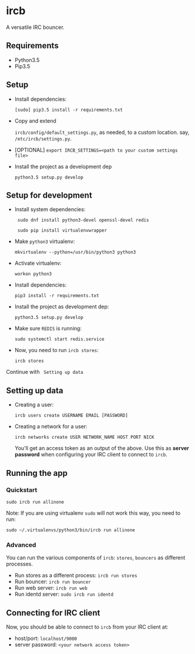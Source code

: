 
# ircb

A versatile IRC bouncer.

## Requirements

- Python3.5
- Pip3.5


## Setup

- Install dependencies:

    ``[sudo] pip3.5 install -r requirements.txt``

- Copy and extend

    ``ircb/config/default_settings.py``, as needed,     to a custom location. say, ``/etc/ircb/settings.py``.

- [OPTIONAL] ``export IRCB_SETTINGS=<path to your custom settings file>``

- Install the project as a development dep

    ``python3.5 setup.py develop``

## Setup for development

- Install system dependencies:

    `` sudo dnf install python3-devel openssl-devel redis``

    `` sudo pip install virtualenvwrapper``

- Make `python3` virtualenv:

    ``mkvirtualenv --python=/usr/bin/python3 python3``

- Activate virtualenv:

    ``workon python3``

- Install dependencies:

    ``pip3 install -r requirements.txt``

- Install the project as development dep:

    ``python3.5 setup.py develop``

- Make sure `REDIS` is running:

    ``sudo systemctl start redis.service``

- Now, you need to run ``ircb stores``:

    ``ircb stores``

Continue with `` Setting up data``

## Setting up data
- Creating a user:
  ```
  ircb users create USERNAME EMAIL [PASSWORD]
  ```

- Creating a network for a user:
  ```
  ircb networks create USER NETWORK_NAME HOST PORT NICK
  ```
  You'll get an access token as an output of the above. Use this as
  **server password** when configuring your IRC client to connect to ``ircb``.

## Running the app

### Quickstart
```
sudo ircb run allinone

```

Note: If you are using virtualenv `sudo` will not work this way, you need to
run:

```
sudo ~/.virtualenvs/python3/bin/ircb run allinone

```
### Advanced

You can run the various components of ``ircb``: ``stores``, ``bouncers`` as
different processes.

- Run stores as a different process: ``ircb run stores``
- Run bouncer: ``ircb run bouncer``
- Run web server: ``ircb run web``
- Run identd server: ``sudo ircb run identd``

## Connecting for IRC client

Now, you should be able to connect to ``ircb`` from your IRC client at:
- host/port: ``localhost/9000``
- server password: ``<your network access token>``
